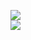[![](https://img.shields.io/badge/Made%20With-Github%20Spray-lightgrey.svg?style=for-the-badge&logo=github)](https://github.com/Annihil/github-spray#8408)  
[![](https://i.imgur.com/2DrTn0Z.gif)](https://github.com/Annihil/github-spray)